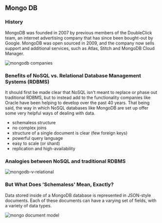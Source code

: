 ## Mongo DB

### History

MongoDB was founded in 2007 by previous members of the DoubleClick team, an internet advertising company that has since been bought-out by Google. MongoDB was open sourced in 2009, and the company now sells support and additional services, such as Atlas, Stitch and MongoDB Cloud Manager.

![mongodb companies](http://cdn.jsears.co/mongodb-companies.png "Mongo DB Companies Served")

### Benefits of NoSQL vs. Relational Database Management Systems (RDBMS)

It should first be made clear that NoSQL isn't meant to replace or phase out traditional RDBMS, but to instead add to the functionality companies like Oracle have been helping to develop over the past 40 years. That being said, the way in which NoSQL databases like MongoDB are set up offer some very helpful ways of dealing with data.

* schemaless structure
* no complex joins
* structure of a single document is clear (few foreign keys)
* powerful query language
* easy to scale (or shard)
* replication and high-availability

### Analogies between NoSQL and traditional RDBMS

![mongodb-v-relational](http://cdn.jsears.co/mongo-vs-rdbms.png "Mongo v. Relational Keywords")

### But What Does 'Schemaless' Mean, Exactly?

Data stored inside of a MongoDB database is represented in JSON-style documents. Each of these documents can have a varying set of fields, with a variety of data types. 

![mongo document model](http://cdn.jsears.co/document-model.png "Mongo Document Model")


